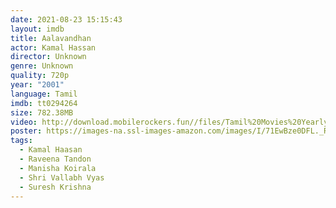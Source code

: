```yaml
---
date: 2021-08-23 15:15:43
layout: imdb
title: Aalavandhan
actor: Kamal Hassan
director: Unknown
genre: Unknown
quality: 720p
year: "2001"
language: Tamil
imdb: tt0294264
size: 782.38MB
video: http://download.mobilerockers.fun//files/Tamil%20Movies%20Yearly%20Collections/Tamil%202001%20Collections/Aalavandhan%20(2001)/Aalavandhan%20(2001)%20Full%20Movies/Aalavandhan%20(2001)%20DVDRip/Aalavandhan%20(2001)%20DVDRip%20Single%20Part.mp4
poster: https://images-na.ssl-images-amazon.com/images/I/71EwBze0DFL._RI_.jpg
tags:
  - Kamal Haasan
  - Raveena Tandon
  - Manisha Koirala
  - Shri Vallabh Vyas
  - Suresh Krishna
---
```

